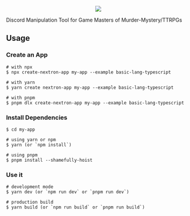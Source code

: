 <p align="center"><img src="https://i.imgur.com/NZfsD1p.png"></p>

Discord Manipulation Tool for Game Masters of Murder-Mystery/TTRPGs

## Usage

### Create an App

```
# with npx
$ npx create-nextron-app my-app --example basic-lang-typescript

# with yarn
$ yarn create nextron-app my-app --example basic-lang-typescript

# with pnpm
$ pnpm dlx create-nextron-app my-app --example basic-lang-typescript
```

### Install Dependencies

```
$ cd my-app

# using yarn or npm
$ yarn (or `npm install`)

# using pnpm
$ pnpm install --shamefully-hoist
```

### Use it

```
# development mode
$ yarn dev (or `npm run dev` or `pnpm run dev`)

# production build
$ yarn build (or `npm run build` or `pnpm run build`)
```
